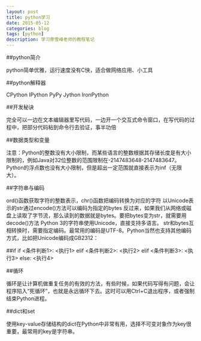 ```yaml
---
layout: post
title: python学习
date: 2015-05-12
categories: blog
tags: [python]
description: 学习廖雪峰老师的教程笔记
---
```



##python简介

python简单优雅，运行速度没有C快，适合做网络应用、小工具

##python解释器

CPython IPython PyPy Jython IronPython

##开发秘诀

完全可以一边在文本编辑器里写代码，一边开一个交互式命令窗口，在写代码的过程中，把部分代码粘到命令行去验证，事半功倍

##数据类型和变量

注意：Python的整数没有大小限制，而某些语言的整数根据其存储长度是有大小限制的，例如Java对32位整数的范围限制在-2147483648-2147483647。
Python的浮点数也没有大小限制，但是超出一定范围就直接表示为inf（无限大）。

##字符串与编码

ord()函数获取字符的整数表示，chr()函数把编码转换为对应的字符
以Unicode表示的str通过encode()方法可以编码为指定的bytes
反过来，如果我们从网络或磁盘上读取了字节流，那么读到的数据就是bytes。要把bytes变为str，就需要用decode()方法
Python 3的字符串使用Unicode，直接支持多语言。
str和bytes互相转换时，需要指定编码。最常用的编码是UTF-8。Python当然也支持其他编码方式，比如把Unicode编码成GB2312：

##if
if <条件判断1>:
    <执行1>
elif <条件判断2>:
    <执行2>
elif <条件判断3>:
    <执行3>
else:
    <执行4>
	
##循环

循环是让计算机做重复任务的有效的方法，有些时候，如果代码写得有问题，会让程序陷入“死循环”，也就是永远循环下去。这时可以用Ctrl+C退出程序，或者强制结束Python进程。

##dict和set

使用key-value存储结构的dict在Python中非常有用，选择不可变对象作为key很重要，最常用的key是字符串。











